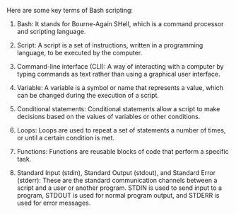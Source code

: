 Here are some key terms of Bash scripting:

1. Bash: It stands for Bourne-Again SHell, which is a command processor and scripting language.

2. Script: A script is a set of instructions, written in a programming language, to be executed by the computer.

3. Command-line interface (CLI): A way of interacting with a computer by typing commands as text rather than using a graphical user interface.

4. Variable: A variable is a symbol or name that represents a value, which can be changed during the execution of a script.

5. Conditional statements: Conditional statements allow a script to make decisions based on the values of variables or other conditions.

6. Loops: Loops are used to repeat a set of statements a number of times, or until a certain condition is met.

7. Functions: Functions are reusable blocks of code that perform a specific task.

8. Standard Input (stdin), Standard Output (stdout), and Standard Error (stderr): These are the standard communication channels between a script and a user or another program. STDIN is used to send input to a program, STDOUT is used for normal program output, and STDERR is used for error messages.
